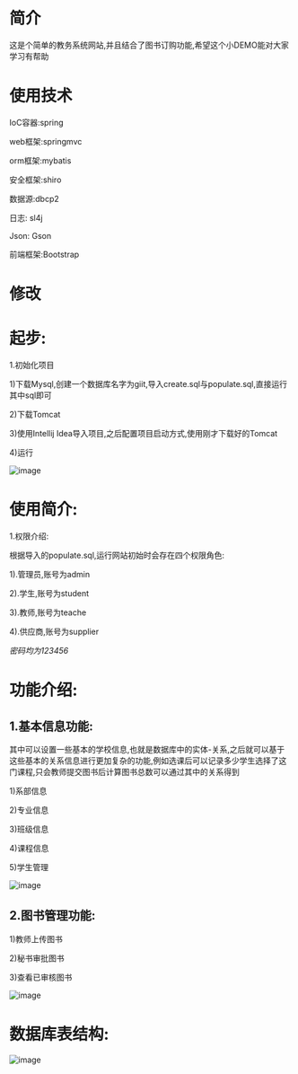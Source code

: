 # 简介
这是个简单的教务系统网站,并且结合了图书订购功能,希望这个小DEMO能对大家学习有帮助

# 使用技术 

IoC容器:spring

web框架:springmvc

orm框架:mybatis

安全框架:shiro

数据源:dbcp2

日志: sl4j

Json: Gson

前端框架:Bootstrap

# 修改

# 起步:

1.初始化项目

1)下载Mysql,创建一个数据库名字为giit,导入create.sql与populate.sql,直接运行其中sql即可

2)下载Tomcat

3)使用Intellij Idea导入项目,之后配置项目启动方式,使用刚才下载好的Tomcat
  
4)运行

![image](https://pic4.zhimg.com/v2-87231f2eb533cdab3d3e04c7a89457af_b.png)

# 使用简介:

1.权限介绍:

根据导入的populate.sql,运行网站初始时会存在四个权限角色:

1).管理员,账号为admin

2).学生,账号为student

3).教师,账号为teache

4).供应商,账号为supplier

*密码均为123456*

# 功能介绍:
##  1.基本信息功能:
其中可以设置一些基本的学校信息,也就是数据库中的实体-关系,之后就可以基于这些基本的关系信息进行更加复杂的功能,例如选课后可以记录多少学生选择了这门课程,只会教师提交图书后计算图书总数可以通过其中的关系得到

1)系部信息

2)专业信息

3)班级信息

4)课程信息

5)学生管理

![image](https://pic1.zhimg.com/v2-44688d7a989ae25d9db6767a50a208f8_b.png)


## 2.图书管理功能:
1)教师上传图书

2)秘书审批图书

3)查看已审核图书

![image](https://pic3.zhimg.com/v2-3ff2f0da17e8609f85da3b61671cf0de_b.png)

# 数据库表结构:
![image](http://7xi78h.com1.z0.glb.clouddn.com/db.png)

